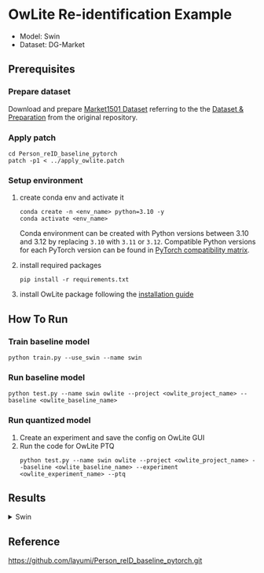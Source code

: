 # OwLite Re-identification Example
- Model: Swin
- Dataset: DG-Market

## Prerequisites

### Prepare dataset
Download and prepare [Market1501 Dataset](https://drive.google.com/file/d/0B8-rUzbwVRk0c054eEozWG9COHM/view) referring to the the [Dataset & Preparation](https://github.com/layumi/Person_reID_baseline_pytorch?tab=readme-ov-file#dataset--preparation) from the original repository.

### Apply patch
```
cd Person_reID_baseline_pytorch
patch -p1 < ../apply_owlite.patch
```

### Setup environment
1. create conda env and activate it
    ```
    conda create -n <env_name> python=3.10 -y
    conda activate <env_name>
    ```
    Conda environment can be created with Python versions between 3.10 and 3.12 by replacing ```3.10``` with ```3.11``` or ```3.12```. Compatible Python versions for each PyTorch version can be found in [PyTorch compatibility matrix](https://github.com/pytorch/pytorch/blob/main/RELEASE.md#release-compatibility-matrix).

2. install required packages
    ```
    pip install -r requirements.txt
    ```
3. install OwLite package following the [installation guide](https://squeezebits.gitbook.io/owlite/user-guide/getting-started/install)


## How To Run

### Train baseline model
```
python train.py --use_swin --name swin
```

### Run baseline model
```
python test.py --name swin owlite --project <owlite_project_name> --baseline <owlite_baseline_name>
```

### Run quantized model
1. Create an experiment and save the config on OwLite GUI
2. Run the code for OwLite PTQ 
    ```
    python test.py --name swin owlite --project <owlite_project_name> --baseline <owlite_baseline_name> --experiment <owlite_experiment_name> --ptq
    ```

## Results

<details>
<summary>Swin</summary>

### Configuration

#### Quantization Configuration

- Apply OwLite Recommended Config with the following calibration method
  - PTQ calibration: MSE

### Accuracy and Latency Results
TensorRT Evaluation GPU: A6000

| Quantization    | Input Size        | Rank@1 | mAP (%) | GPU Latency (ms) | 
| --------------- |:-----------------:|:-----------------:|:------------:|:----------------:|
| FP16 TensorRT   | (64, 3, 224, 224) | 92.79              | 79.15         | 36.59             |
| OwLite INT8 PTQ | (64, 3, 224, 224) | 92.61              | 78.67         | 27.12             |
| INT8 TensorRT   | (64, 3, 224, 224) | 92.79              | 79.15         | 36.59             |

- The INT8 TensorRT engine was built by applying FP16 and INT8 flags using [Polygraphy](https://github.com/NVIDIA/TensorRT/tree/main/tools/Polygraphy). However, the results were the same as those of the FP16 TensorRT engine, as the attempt to build with INT8 failed, leading to fallback to FP16 for all operations. Further explained in [TRT Developer Guide](https://docs.nvidia.com/deeplearning/tensorrt/developer-guide).
</details>

## Reference
https://github.com/layumi/Person_reID_baseline_pytorch.git
